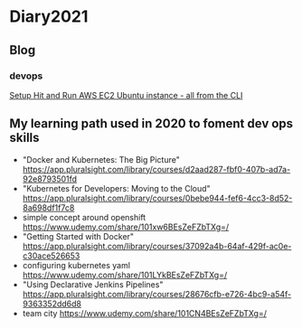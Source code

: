 # Diary2021

## Blog
### devops 

[Setup Hit and Run AWS EC2 Ubuntu instance - all from the CLI](https://github.com/kurtzace/Diary2021/blob/main/tech/devops/ec2awscli/README.MD)

## My learning path used in 2020 to foment dev ops skills
- "Docker and Kubernetes: The Big Picture" https://app.pluralsight.com/library/courses/d2aad287-fbf0-407b-ad7a-92e8793501fd
- "Kubernetes for Developers: Moving to the Cloud" https://app.pluralsight.com/library/courses/0bebe944-fef6-4cc3-8d52-8a698df1f7c8
-  simple concept around openshift
https://www.udemy.com/share/101xw6BEsZeFZbTXg=/
- "Getting Started with Docker" https://app.pluralsight.com/library/courses/37092a4b-64af-429f-ac0e-c30ace526653
-  configuring kubernetes yaml
https://www.udemy.com/share/101LYkBEsZeFZbTXg=/
- "Using Declarative Jenkins Pipelines" https://app.pluralsight.com/library/courses/28676cfb-e726-4bc9-a54f-9363352dd6d8
- team city
https://www.udemy.com/share/101CN4BEsZeFZbTXg=/
